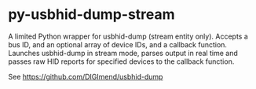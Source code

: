 # py-usbhid-dump-stream
A limited Python wrapper for usbhid-dump (stream entity only). Accepts a bus ID, and an optional array of device IDs, and a callback function. Launches usbhid-dump in stream mode, parses output in real time and passes raw HID reports for specified devices to the callback function.

See https://github.com/DIGImend/usbhid-dump
